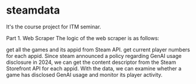 # steamdata
It's the course project for ITM seminar.

Part 1. Web Scraper
The logic of the web scraper is as follows:

get all the games and its appid from Steam API.
get current player numbers for each appid.
Since steam announced a policy regarding GenAI usage disclosure in 2024, we can get the content descriptor from the Steam Storefront API for each appid.
With the data, we can examine whether a game has disclosed GenAI usage and monitor its player activity.
